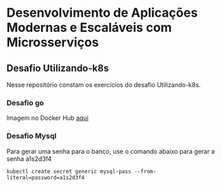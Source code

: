 # Desenvolvimento de Aplicações Modernas e Escaláveis com Microsserviços

## Desafio Utilizando-k8s

Nesse repositório constam os exercícios do desafio Utilizando-k8s.

### Desafio go

Imagem no Docker Hub [aqui](https://hub.docker.com/r/willmsmoraes/utilizandok8-go) 

### Desafio Mysql

Para gerar uma senha para o banco, use o comando abaixo para gerar a senha a1s2d3f4

`
kubectl create secret generic mysql-pass --from-literal=password=a1s2d3f4
`
